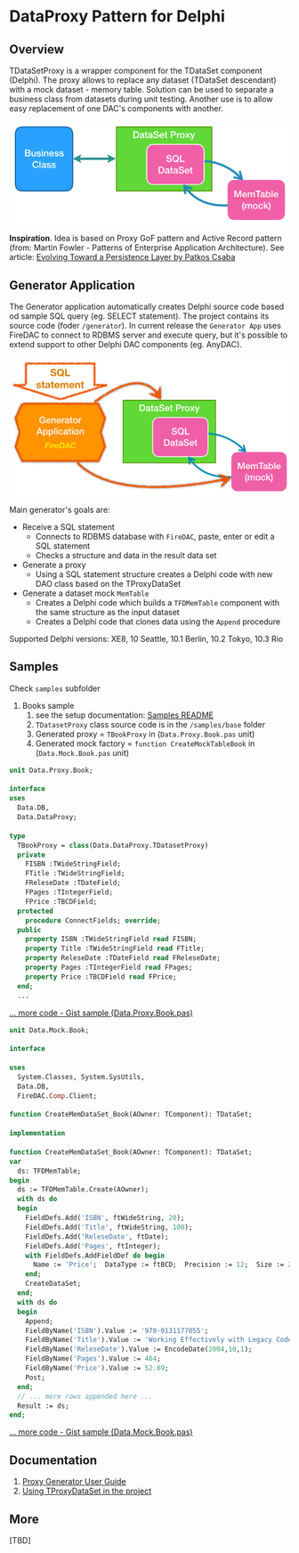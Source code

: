 ﻿# DataProxy Pattern for Delphi

## Overview

TDataSetProxy is a wrapper component for the TDataSet component (Delphi). The proxy allows to replace any dataset (TDataSet descendant) with a mock dataset - memory table. Solution can be used to separate a business class from  datasets during unit testing. Another use is to allow easy replacement of one DAC's components with another.

![](./doc/resources/datasetproxy-01.png)

**Inspiration**. Idea is based on Proxy GoF pattern and Active Record pattern (from: Martin Fowler - Patterns of Enterprise Application Architecture). See article: [Evolving Toward a Persistence Layer by Patkos Csaba](https://code.tutsplus.com/tutorials/evolving-toward-a-persistence-layer--net-27138)

## Generator Application

The Generator application automatically creates Delphi source code based od sample SQL query (eg. SELECT statement). The project contains its source code (foder `/generator`). In current release the `Generator App` uses FireDAC to connect to RDBMS server and execute query, but it's possible to extend support to other Delphi DAC components (eg. AnyDAC). 

![](./doc/resources/generator-app.png)

Main generator's goals are:
* Receive a SQL statement 
  * Connects to RDBMS database with `FireDAC`, paste, enter or edit a SQL statement
  * Checks a structure and data in the result data set
* Generate a proxy
  * Using a SQL statement structure creates a Delphi code with new DAO class based on the TProxyDataSet
* Generate a dataset mock `MemTable`
  * Creates a Delphi code which builds a `TFDMemTable` component with the same structure as the input dataset
  * Creates a Delphi code that clones data using the `Append` procedure
  
Supported Delphi versions: XE8, 10 Seattle, 10.1 Berlin, 10.2 Tokyo, 10.3 Rio

## Samples

Check `samples` subfolder

1) Books sample
    1) see the setup documentation: [Samples README](./samples/README.md)
    1) `TDatasetProxy` class source code is in the `/samples/base` folder
    1) Generated proxy = `TBookProxy` in (`Data.Proxy.Book.pas` unit)
    1) Generated mock factory = `function CreateMockTableBook` in (`Data.Mock.Book.pas` unit)

```pas
unit Data.Proxy.Book;

interface
uses
  Data.DB,
  Data.DataProxy;

type
  TBookProxy = class(Data.DataProxy.TDatasetProxy)
  private
    FISBN :TWideStringField;
    FTitle :TWideStringField;
    FReleseDate :TDateField;
    FPages :TIntegerField;
    FPrice :TBCDField;
  protected
    procedure ConnectFields; override;
  public
    property ISBN :TWideStringField read FISBN;
    property Title :TWideStringField read FTitle;
    property ReleseDate :TDateField read FReleseDate;
    property Pages :TIntegerField read FPages;
    property Price :TBCDField read FPrice;
  end;
  ...
```
[... more code - Gist sample (Data.Proxy.Book.pas)](https://gist.github.com/bogdanpolak/b13f0c5a677c3401734918dbfa7ae755)

```pas
unit Data.Mock.Book;

interface

uses
  System.Classes, System.SysUtils,
  Data.DB,
  FireDAC.Comp.Client;

function CreateMemDataSet_Book(AOwner: TComponent): TDataSet;

implementation

function CreateMemDataSet_Book(AOwner: TComponent): TDataSet;
var
  ds: TFDMemTable;
begin
  ds := TFDMemTable.Create(AOwner);
  with ds do
  begin
    FieldDefs.Add('ISBN', ftWideString, 20);
    FieldDefs.Add('Title', ftWideString, 100);
    FieldDefs.Add('ReleseDate', ftDate);
    FieldDefs.Add('Pages', ftInteger);
    with FieldDefs.AddFieldDef do begin
      Name := 'Price';  DataType := ftBCD;  Precision := 12;  Size := 2;
    end;
    CreateDataSet;
  end;
  with ds do
  begin
    Append;
    FieldByName('ISBN').Value := '978-0131177055';
    FieldByName('Title').Value := 'Working Effectively with Legacy Code';
    FieldByName('ReleseDate').Value := EncodeDate(2004,10,1);
    FieldByName('Pages').Value := 464;
    FieldByName('Price').Value := 52.69;
    Post;
  end;
  // ... more rows appended here ...
  Result := ds;
end;
```
[... more code - Gist sample (Data.Mock.Book.pas)](https://gist.github.com/bogdanpolak/1622fcc3e4f1185fb4ead8263c9b8b31)

## Documentation

1. [Proxy Generator User Guide](doc/generator-guide.md)
1. [Using TProxyDataSet in the project](doc/using-proxydataset.md)

## More

[TBD]
